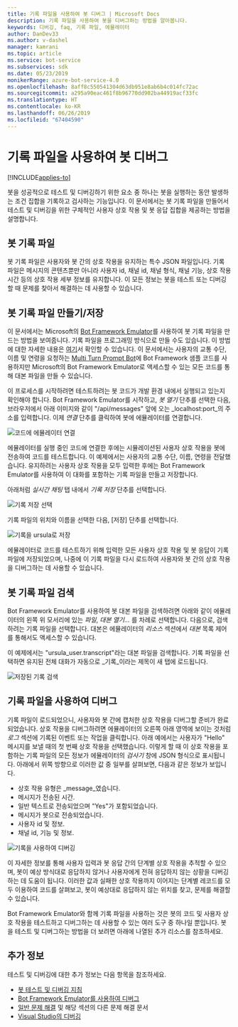 ```yaml
---
title: 기록 파일을 사용하여 봇 디버그 | Microsoft Docs
description: 기록 파일을 사용하여 봇을 디버그하는 방법을 알아봅니다.
keywords: 디버깅, faq, 기록 파일, 에뮬레이터
author: DanDev33
ms.author: v-dashel
manager: kamrani
ms.topic: article
ms.service: bot-service
ms.subservices: sdk
ms.date: 05/23/2019
monikerRange: azure-bot-service-4.0
ms.openlocfilehash: 8aff8c550541304d63db951e8ab6b4c014fc72ac
ms.sourcegitcommit: a295a90eac461f8b96770dd902ba44919acf33fc
ms.translationtype: HT
ms.contentlocale: ko-KR
ms.lasthandoff: 06/26/2019
ms.locfileid: "67404590"
---
```

# <a name="debug-your-bot-using-transcript-files"></a>기록 파일을 사용하여 봇 디버그

[!INCLUDE[applies-to](../includes/applies-to.md)]

봇을 성공적으로 테스트 및 디버깅하기 위한 요소 중 하나는 봇을 실행하는 동안 발생하는 조건 집합을 기록하고 검사하는 기능입니다. 이 문서에서는 봇 기록 파일을 만들어서 테스트 및 디버깅을 위한 구체적인 사용자 상호 작용 및 봇 응답 집합을 제공하는 방법을 설명합니다.

## <a name="the-bot-transcript-file"></a>봇 기록 파일
봇 기록 파일은 사용자와 봇 간의 상호 작용을 유지하는 특수 JSON 파일입니다. 기록 파일은 메시지의 콘텐츠뿐만 아니라 사용자 id, 채널 id, 채널 형식, 채널 기능, 상호 작용 시간 등의 상호 작용 세부 정보를 유지합니다. 이 모든 정보는 봇을 테스트 또는 디버깅할 때 문제를 찾아서 해결하는 데 사용할 수 있습니다. 

## <a name="creatingstoring-a-bot-transcript-file"></a>봇 기록 파일 만들기/저장
이 문서에서는 Microsoft의 [Bot Framework Emulator](https://github.com/Microsoft/BotFramework-Emulator)를 사용하여 봇 기록 파일을 만드는 방법을 보여줍니다. 기록 파일을 프로그래밍 방식으로 만들 수도 있습니다. 이 방법에 대한 자세한 내용은 [여기](./bot-builder-howto-v4-storage.md#blob-transcript-storage)서 확인할 수 있습니다. 이 문서에서는 사용자의 교통 수단, 이름 및 연령을 요청하는 [Multi Turn Prompt Bot](https://aka.ms/cs-multi-prompts-sample)에 Bot Framework 샘플 코드를 사용하지만 Microsoft의 Bot Framework Emulator로 액세스할 수 있는 모든 코드를 통해 대본 파일을 만들 수 있습니다.

이 프로세스를 시작하려면 테스트하려는 봇 코드가 개발 환경 내에서 실행되고 있는지 확인해야 합니다. Bot Framework Emulator를 시작하고, _봇 열기_ 단추를 선택한 다음, 브라우저에서 아래 이미지와 같이 "/api/messages" 앞에 오는 _localhost:port_의 주소를 입력합니다. 이제 _연결_ 단추를 클릭하여 봇에 에뮬레이터를 연결합니다.

![코드에 에뮬레이터 연결](./media/emulator_open_bot_configuration.png)

에뮬레이터를 실행 중인 코드에 연결한 후에는 시뮬레이션된 사용자 상호 작용을 봇에 전송하여 코드를 테스트합니다. 이 예제에서는 사용자의 교통 수단, 이름, 연령을 전달했습니다. 유지하려는 사용자 상호 작용을 모두 입력한 후에는 Bot Framework Emulator를 사용하여 이 대화를 포함하는 기록 파일을 만들고 저장합니다. 

아래처럼 _실시간 채팅_ 탭 내에서 _기록 저장_ 단추를 선택합니다. 

![기록 저장 선택](./media/emulator_transcript_save.png)

기록 파일의 위치와 이름을 선택한 다음, [저장] 단추를 선택합니다.

![기록을 ursula로 저장](./media/emulator_transcript_saveas_ursula.png)

에뮬레이터로 코드를 테스트하기 위해 입력한 모든 사용자 상호 작용 및 봇 응답이 기록 파일에 저장되었으며, 나중에 이 기록 파일을 다시 로드하여 사용자와 봇 간의 상호 작용을 디버그하는 데 사용할 수 있습니다.

## <a name="retrieving-a-bot-transcript-file"></a>봇 기록 파일 검색
Bot Framework Emulator를 사용하여 봇 대본 파일을 검색하려면 아래와 같이 에뮬레이터의 왼쪽 위 모서리에 있는 _파일_, _대본 열기..._ 를 차례로 선택합니다. 다음으로, 검색하려는 기록 파일을 선택합니다. 대본은 에뮬레이터의 _리소스_ 섹션에서 _대본_ 목록 제어를 통해서도 액세스할 수 있습니다. 

이 예제에서는 "ursula_user.transcript"라는 대본 파일을 검색합니다. 기록 파일을 선택하면 유지된 전체 대화가 자동으로 _기록_이라는 제목이 새 탭에 로드됩니다.

![저장된 기록 검색](./media/emulator_transcript_retrieve.png)

## <a name="debug-using-transcript-file"></a>기록 파일을 사용하여 디버그
기록 파일이 로드되었으니, 사용자와 봇 간에 캡처한 상호 작용을 디버그할 준비가 완료되었습니다. 상호 작용을 디버그하려면 에뮬레이터의 오른쪽 아래 영역에 보이는 것처럼 _로그_ 섹션에 기록된 이벤트 또는 작업을 클릭합니다. 아래 예에서는 사용자가 "Hello" 메시지를 보낼 때의 첫 번째 상호 작용을 선택했습니다. 이렇게 할 때 이 상호 작용을 포함하는 기록 파일의 모든 정보가 에뮬레이터의 _검사기_ 창에 JSON 형식으로 표시됩니다. 아래에서 위쪽 방향으로 이러한 값 중 일부를 살펴보면, 다음과 같은 정보가 보입니다.
* 상호 작용 유형은 _message_였습니다.
* 메시지가 전송된 시간.
* 일반 텍스트로 전송되었으며 "Yes"가 포함되었습니다.
* 메시지가 봇으로 전송되었습니다.
* 사용자 id 및 정보.
* 채널 id, 기능 및 정보.

![기록을 사용하여 디버깅](./media/emulator_transcript_debug.png)

이 자세한 정보를 통해 사용자 입력과 봇 응답 간의 단계별 상호 작용을 추적할 수 있으며, 봇이 예상 방식대로 응답하지 않거나 사용자에게 전혀 응답하지 않는 상황을 디버깅하는 데 도움이 됩니다. 이러한 값과 실패한 상호 작용까지 이어지는 단계별 레코드를 모두 이용하여 코드를 살펴보고, 봇이 예상대로 응답하지 않는 위치를 찾고, 문제를 해결할 수 있습니다.

Bot Framework Emulator와 함께 기록 파일을 사용하는 것은 봇의 코드 및 사용자 상호 작용을 테스트하고 디버그하는 데 사용할 수 있는 여러 도구 중 하나일 뿐입니다. 봇을 테스트 및 디버그하는 방법을 더 보려면 아래에 나열된 추가 리소스를 참조하세요.

## <a name="additional-information"></a>추가 정보

테스트 및 디버깅에 대한 추가 정보는 다음 항목을 참조하세요.

* [봇 테스트 및 디버깅 지침](./bot-builder-testing-debugging.md)
* [Bot Framework Emulator를 사용하여 디버그](../bot-service-debug-emulator.md)
* [일반 문제 해결](../bot-service-troubleshoot-bot-configuration.md) 및 해당 섹션의 다른 문제 해결 문서
* [Visual Studio의 디버깅](https://docs.microsoft.com/visualstudio/debugger/index)
